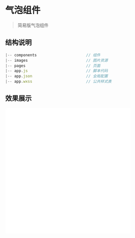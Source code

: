 # 气泡组件

> 简易版气泡组件

## 结构说明

```js
|-- components                      // 组件
|-- images                          // 图片资源
|-- pages                           // 页面
|-- app.js                          // 脚本代码
|-- app.json                        // 全局配置
|-- app.wxss                        // 公共样式表
```

## 效果展示

<img src="https://github.com/Letyou/Blog/blob/master/Components/miniapp-bubble/images/1.gif" width="400" height="400">
